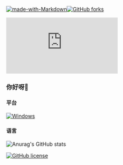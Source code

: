 

[![made-with-Markdown](https://img.shields.io/badge/Made%20with-Markdown-1f425f.svg)](http://commonmark.org)[![GitHub forks](https://badgen.net/github/forks/bby314/Strapdown.js/)](https://GitHub.com/bby314/StrapDown.js/network/)

[![GitHub stars](https://badgen.net/github/stars/bby314/Strapdown.js)](https://GitHub.com/bby314/StrapDown.js/stargazers/)

### 你好呀👋



#### 平台

[![Windows](https://svgshare.com/i/ZhY.svg)](https://svgshare.com/i/ZhY.svg)

#### 语言











![Anurag's GitHub stats](https://github-readme-stats.vercel.app/api?username=bby314&show_icons=true&theme=radical)













[![GitHub license](https://img.shields.io/github/license/Naereen/StrapDown.js.svg)](https://github.com/Naereen/StrapDown.js/blob/master/LICENSE)
